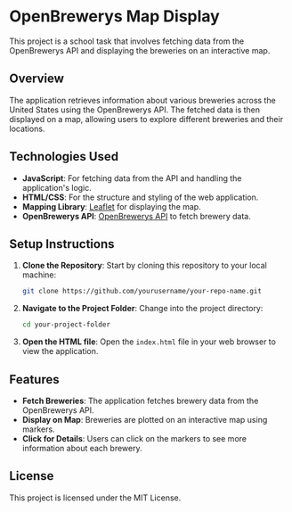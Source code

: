 # OpenBrewerys Map Display

This project is a school task that involves fetching data from the OpenBrewerys API and displaying the breweries on an interactive map.

## Overview

The application retrieves information about various breweries across the United States using the OpenBrewerys API. The fetched data is then displayed on a map, allowing users to explore different breweries and their locations.

## Technologies Used

- **JavaScript**: For fetching data from the API and handling the application's logic.
- **HTML/CSS**: For the structure and styling of the web application.
- **Mapping Library**: [Leaflet](https://leafletjs.com/) for displaying the map.
- **OpenBrewerys API**: [OpenBrewerys API](https://breweryapi.com/) to fetch brewery data.

## Setup Instructions

1. **Clone the Repository**: Start by cloning this repository to your local machine:
   ```bash
   git clone https://github.com/yourusername/your-repo-name.git
   ```
2. **Navigate to the Project Folder**: Change into the project directory:
    ```bash
    cd your-project-folder
    ```

3. **Open the HTML file**: Open the `index.html` file in your web browser to view the application.

## Features
- **Fetch Breweries**: The application fetches brewery data from the OpenBrewerys API.
- **Display on Map**: Breweries are plotted on an interactive map using markers.
- **Click for Details**: Users can click on the markers to see more information about each brewery.

## License
This project is licensed under the MIT License.
